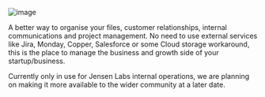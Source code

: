 ![image](https://user-images.githubusercontent.com/99398403/221100014-1ef41c24-ec70-4cff-985b-1febfafd9df5.png)

A better way to organise your files, customer relationships, internal communications and project management. No need to use external services like Jira, Monday, Copper, Salesforce or some Cloud storage workaround, this is the place to manage the business and growth side of your startup/business.

Currently only in use for Jensen Labs internal operations, we are planning on making it more available to the wider community at a later date.
